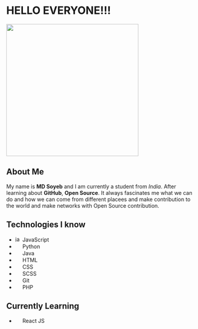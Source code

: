 # HELLO EVERYONE!!!

<img src="https://media.giphy.com/media/bcKmIWkUMCjVm/giphy.gif" width="350px">

## About Me
My name is **MD Soyeb** and I am currently a student from *India*. After learning about **GitHub**, **Open Source**. It always fascinates me what we can do and how we can come from different placees and make contribution to the world and make networks with Open Source contribution.

## Technologies I know 

- <a href="https://www.freepnglogos.com/pics/javascript" title="Image from freepnglogos.com"><img class="short" src="https://www.freepnglogos.com/uploads/javascript-png/javascript-vector-logo-yellow-png-transparent-javascript-vector-12.png" width="15px" alt="javascript vector logo yellow png transparent javascript vector" /></a>  JavaScript
- <img src="https://logos-download.com/wp-content/uploads/2016/10/Python_logo_icon.png" width="15px" >  Python
- <img src="https://cdn-icons-png.flaticon.com/512/226/226777.png" width="15px" >  Java
- <a href="https://www.flaticon.com/free-icons/html-5"><img src="https://cdn-icons-png.flaticon.com/512/5968/5968267.png" width="15px" ></a>  HTML
- <a href="https://www.flaticon.com/free-icons/html-5" title="html 5 icons"><img src="https://cdn-icons-png.flaticon.com/512/5968/5968242.png" width="15px" ></a>  CSS
- <a href="https://www.flaticon.com/free-icons/html-5" title="html 5 icons"><img src="https://cdn-icons-png.flaticon.com/512/919/919831.png" width="15px" ></a>  SCSS
- <a href="https://www.flaticon.com/free-icons/html-5" title="html 5 icons"><img src="https://cdn-icons-png.flaticon.com/512/4494/4494740.png" width="15px" ></a>  Git
- <a href="https://www.flaticon.com/free-icons/html-5" title="html 5 icons"><img src="https://cdn-icons-png.flaticon.com/512/5968/5968332.png" width="15px" ></a>  PHP

## Currently Learning

- <a href="https://www.flaticon.com/free-icons/html-5" title="html 5 icons"><img src="https://cdn-icons-png.flaticon.com/512/919/919851.png" width="15px" ></a>  React JS
